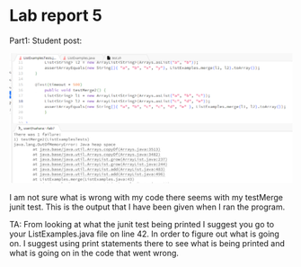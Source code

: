 Lab report 5
===

Part1:
Student post:

![Image](Report5/student_bug1.png)

I am not sure what is wrong with my code there seems with my testMerge junit test. This is the output that I have been given when I ran the program.

TA:
From looking at what the junit test being printed I suggest you go to your ListExamples.java file on line 42. In order to figure out what is going on. I suggest using print statements there to see what is being printed and what is going on in the code that went wrong.


